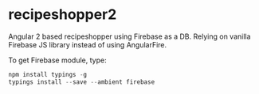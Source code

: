 # recipeshopper2

Angular 2 based recipeshopper using Firebase as a DB. Relying on vanilla Firebase JS library
instead of using AngularFire.

To get Firebase module, type:

```javascript
npm install typings -g
typings install --save --ambient firebase
```
